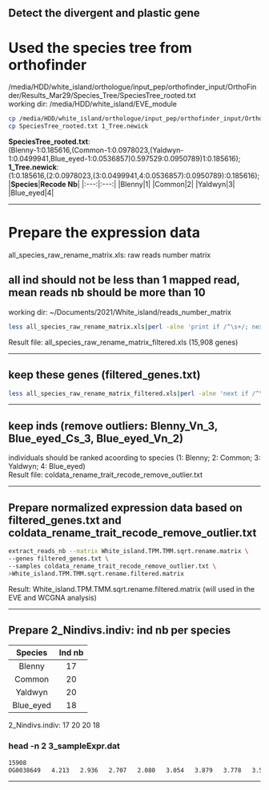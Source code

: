 Detect the divergent and plastic gene
-------------------------------------
# Used the species tree from orthofinder
/media/HDD/white_island/orthologue/input_pep/orthofinder_input/OrthoFinder/Results_Mar29/Species_Tree/SpeciesTree_rooted.txt  
working dir: /media/HDD/white_island/EVE_module  
```bash
cp /media/HDD/white_island/orthologue/input_pep/orthofinder_input/OrthoFinder/Results_Mar29/Species_Tree/SpeciesTree_rooted.txt ./
cp SpeciesTree_rooted.txt 1_Tree.newick
```
**SpeciesTree_rooted.txt**:   
(Blenny-1:0.185616,(Common-1:0.0978023,(Yaldwyn-1:0.0499941,Blue_eyed-1:0.0536857)0.597529:0.0950789)1:0.185616);    
**1_Tree.newick**:    
(1:0.185616,(2:0.0978023,(3:0.0499941,4:0.0536857):0.0950789):0.185616);
|**Species**|**Recode Nb**|
|:---:|:---:|
|Blenny|1|
|Common|2|
|Yaldwyn|3|
|Blue_eyed|4|
***
# Prepare the expression data
all_species_raw_rename_matrix.xls: raw reads number matrix  
## all ind should not be less than 1 mapped read, mean reads nb should be more than 10
working dir: ~/Documents/2021/White_island/reads_number_matrix  
```bash
less all_species_raw_rename_matrix.xls|perl -alne 'print if /^\s+/; next if  /^\s+/;my $sum;for (my $i=1;$i < @F; $i++){if ($F[$i]==0){$sum=0;last};$sum+=$F[$i]};$mean=$sum/(@F-1);print "$_" unless $mean<=10' > all_species_raw_rename_matrix_filtered.xls
```
Result file: all_species_raw_rename_matrix_filtered.xls (15,908 genes) 
***
## keep these genes (filtered_genes.txt)
```bash
less all_species_raw_rename_matrix_filtered.xls|perl -alne 'next if /^\s+/;print $F[0]' >filtered_genes.txt
```
***
## keep inds (remove outliers: Blenny_Vn_3, Blue_eyed_Cs_3, Blue_eyed_Vn_2)
individuals should be ranked acoording to species
(1: Blenny; 2: Common; 3: Yaldwyn; 4: Blue_eyed)  
Result file: coldata_rename_trait_recode_remove_outlier.txt  
***
## Prepare normalized expression data based on filtered_genes.txt and coldata_rename_trait_recode_remove_outlier.txt  
```bash
extract_reads_nb --matrix White_island.TPM.TMM.sqrt.rename.matrix \
--genes filtered_genes.txt \
--samples coldata_rename_trait_recode_remove_outlier.txt \
>White_island.TPM.TMM.sqrt.rename.filtered.matrix
```
Result: White_island.TPM.TMM.sqrt.rename.filtered.matrix (will used in the EVE and WCGNA analysis)  
***
## Prepare 2_Nindivs.indiv: ind nb per species  
|**Species**|**Ind nb**|
|:---:|:---:|
|Blenny|17|
|Common|20|
|Yaldwyn|20|
|Blue_eyed|18|
2_Nindivs.indiv: 17 20 20 18  
### head -n 2 3_sampleExpr.dat
```bash
15908
OG0038649	4.213	2.936	2.707	2.080	3.054	3.879	3.778	3.501	3.315
```
***



